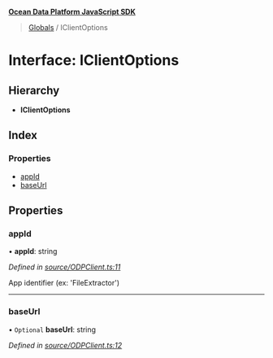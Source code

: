 **[Ocean Data Platform JavaScript SDK](../README.md)**

> [Globals](../README.md) / IClientOptions

# Interface: IClientOptions

## Hierarchy

* **IClientOptions**

## Index

### Properties

* [appId](iclientoptions.md#appid)
* [baseUrl](iclientoptions.md#baseurl)

## Properties

### appId

•  **appId**: string

*Defined in [source/ODPClient.ts:11](https://github.com/C4IROcean/ODP-sdk-js/blob/0525c32/source/ODPClient.ts#L11)*

App identifier (ex: 'FileExtractor')

___

### baseUrl

• `Optional` **baseUrl**: string

*Defined in [source/ODPClient.ts:12](https://github.com/C4IROcean/ODP-sdk-js/blob/0525c32/source/ODPClient.ts#L12)*
